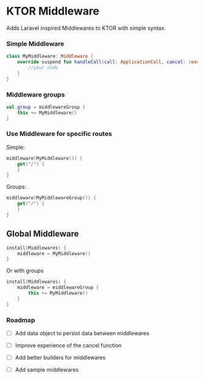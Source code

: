 # KTOR Middleware

Adds Laravel inspired Middlewares to KTOR with simple syntax.

### Simple Middleware

```kotlin
class MyMiddleware: Middleware {
    override suspend fun handleCall(call: ApplicationCall, cancel: (exception: CancellationException?) -> Unit) {
        //your code
    }
}
```

### Middleware groups
```kotlin
val group = middlewareGroup { 
    this += MyMiddleware()
}
```

### Use Middleware for specific routes
Simple:

```kotlin
middleware(MyMiddleware()) {
    get("/") {
    }
}
```
Groups:

```kotlin
middleware(MyMiddlewareGroup()) {
    get("/") {
    }
}
```

## Global Middleware
```kotlin
install(Middlewares) {
    middleware = MyMiddleware()
}
```

Or with groups

```kotlin
install(Middlewares) {
    middleware = middlewareGroup {
        this += MyMiddleware()
    }
}
```

### Roadmap
- [ ] Add data object to persist data between middlewares
- [ ] Improve experience of the cancel function
- [ ] Add better builders for middlewares
- [ ] Add sample middlewares

